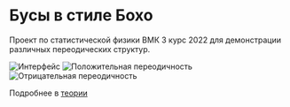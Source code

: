 # Бусы в стиле Бохо
Проект по статистической физики ВМК 3 курс 2022 для демонстрации различных переодических структур.

![Интерфейс](https://ibb.co/fxTfHLG)
![Положительная переодичность](https://ibb.co/brsdhnT)
![Отрицательная переодичность](https://ibb.co/pQpdP3x)

Подробнее в [теории](Теория.pdf)
